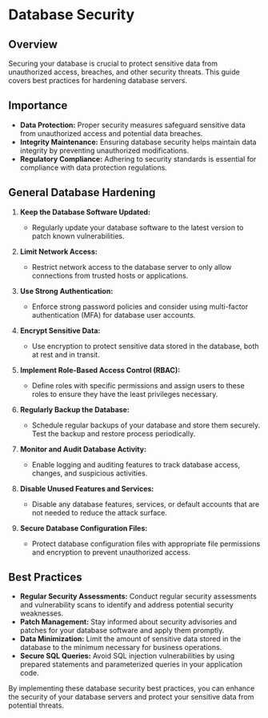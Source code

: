 # Database Security

## Overview

Securing your database is crucial to protect sensitive data from unauthorized access, breaches, and other security threats. This guide covers best practices for hardening database servers.

## Importance

- **Data Protection:** Proper security measures safeguard sensitive data from unauthorized access and potential data breaches.
- **Integrity Maintenance:** Ensuring database security helps maintain data integrity by preventing unauthorized modifications.
- **Regulatory Compliance:** Adhering to security standards is essential for compliance with data protection regulations.

## General Database Hardening

1. **Keep the Database Software Updated:**
   - Regularly update your database software to the latest version to patch known vulnerabilities.

2. **Limit Network Access:**
   - Restrict network access to the database server to only allow connections from trusted hosts or applications.

3. **Use Strong Authentication:**
   - Enforce strong password policies and consider using multi-factor authentication (MFA) for database user accounts.

4. **Encrypt Sensitive Data:**
   - Use encryption to protect sensitive data stored in the database, both at rest and in transit.

5. **Implement Role-Based Access Control (RBAC):**
   - Define roles with specific permissions and assign users to these roles to ensure they have the least privileges necessary.

6. **Regularly Backup the Database:**
   - Schedule regular backups of your database and store them securely. Test the backup and restore process periodically.

7. **Monitor and Audit Database Activity:**
   - Enable logging and auditing features to track database access, changes, and suspicious activities.

8. **Disable Unused Features and Services:**
   - Disable any database features, services, or default accounts that are not needed to reduce the attack surface.

9. **Secure Database Configuration Files:**
   - Protect database configuration files with appropriate file permissions and encryption to prevent unauthorized access.

## Best Practices

- **Regular Security Assessments:** Conduct regular security assessments and vulnerability scans to identify and address potential security weaknesses.
- **Patch Management:** Stay informed about security advisories and patches for your database software and apply them promptly.
- **Data Minimization:** Limit the amount of sensitive data stored in the database to the minimum necessary for business operations.
- **Secure SQL Queries:** Avoid SQL injection vulnerabilities by using prepared statements and parameterized queries in your application code.

By implementing these database security best practices, you can enhance the security of your database servers and protect your sensitive data from potential threats.
